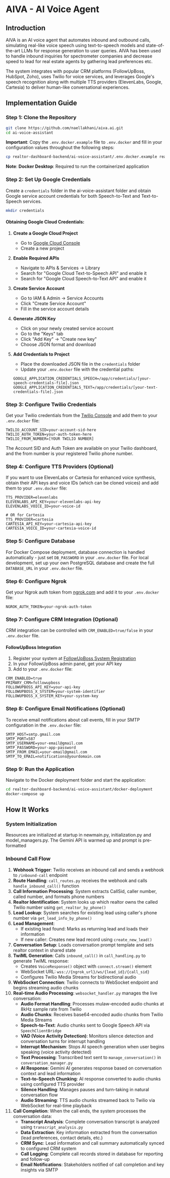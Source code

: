 # AIVA - AI Voice Agent

## Introduction

AIVA is an AI voice agent that automates inbound and outbound calls, simulating real-like voice speech using text-to-speech models and state-of-the-art LLMs for response generation to user queries. AIVA has been used to handle inbound inquiries for spectrometer companies and decrease speed to lead for real estate agents by gathering lead preferences etc. 

The system integrates with popular CRM platforms (FollowUpBoss, HubSpot, Zoho), uses Twilio for voice services, and leverages Google's speech recognition along with multiple TTS providers (ElevenLabs, Google, Cartesia) to deliver human-like conversational experiences.

## Implementation Guide

### Step 1: Clone the Repository

```bash
git clone https://github.com/naellakhani/aiva.ai.git
cd ai-voice-assistant
```

**Important**: Copy the `.env.docker.example` file to `.env.docker` and fill in your configuration values throughout the following steps:

```bash
cp realtor-dashboard-backend/ai-voice-assistant/.env.docker.example realtor-dashboard-backend/ai-voice-assistant/.env.docker
```
**Note**: **Docker Desktop**: Required to run the containerized application

### Step 2: Set Up Google Credentials

Create a `credentials` folder in the ai-voice-assistant folder and obtain Google service account credentials for both Speech-to-Text and Text-to-Speech services.

```bash
mkdir credentials
```

#### Obtaining Google Cloud Credentials:

1. **Create a Google Cloud Project**
   - Go to [Google Cloud Console](https://console.cloud.google.com/)
   - Create a new project

2. **Enable Required APIs**
   - Navigate to APIs & Services → Library
   - Search for "Google Cloud Text-to-Speech API" and enable it
   - Search for "Google Cloud Speech-to-Text API" and enable it

3. **Create Service Account**
   - Go to IAM & Admin → Service Accounts
   - Click "Create Service Account"
   - Fill in the service account details

4. **Generate JSON Key**
   - Click on your newly created service account
   - Go to the "Keys" tab
   - Click "Add Key" → "Create new key"
   - Choose JSON format and download

5. **Add Credentials to Project**
   - Place the downloaded JSON file in the `credentials` folder
   - Update your `.env.docker` file with the credential paths:
   ```
   GOOGLE_APPLICATION_CREDENTIALS_SPEECH=/app/credentials/[your-speech-credentials-file].json
   GOOGLE_APPLICATION_CREDENTIALS_TEXT=/app/credentials/[your-text-credentials-file].json
   ```
### Step 3: Configure Twilio Credentials

Get your Twilio credentials from the [Twilio Console](https://console.twilio.com/) and add them to your `.env.docker` file:

```
TWILIO_ACCOUNT_SID=your-account-sid-here
TWILIO_AUTH_TOKEN=your-auth-token-here
TWILIO_FROM_NUMBER=[YOUR TWILIO NUMBER]
```

The Account SID and Auth Token are available on your Twilio dashboard, and the from number is your registered Twilio phone number.

### Step 4: Configure TTS Providers (Optional)

If you want to use ElevenLabs or Cartesia for enhanced voice synthesis, obtain their API keys and voice IDs (which can be cloned voices) and add them to your `.env.docker` file:

```
TTS_PROVIDER=elevenlabs
ELEVENLABS_API_KEY=your-elevenlabs-api-key
ELEVENLABS_VOICE_ID=your-voice-id

# OR for Cartesia
TTS_PROVIDER=cartesia
CARTESIA_API_KEY=your-cartesia-api-key
CARTESIA_VOICE_ID=your-cartesia-voice-id
```

### Step 5: Configure Database

For Docker Compose deployment, database connection is handled automatically - just set `DB_PASSWORD` in your `.env.docker` file. For local development, set up your own PostgreSQL database and create the full `DATABASE_URL` in your `.env.docker` file.

### Step 6: Configure Ngrok

Get your Ngrok auth token from [ngrok.com](https://ngrok.com/) and add it to your `.env.docker` file:

```
NGROK_AUTH_TOKEN=your-ngrok-auth-token
```

### Step 7: Configure CRM Integration (Optional)

CRM integration can be controlled with `CRM_ENABLED=true/false` in your `.env.docker` file.

#### FollowUpBoss Integration
1. Register your system at [FollowUpBoss System Registration](https://apps.followupboss.com/system-registration)
2. In your FollowUpBoss admin panel, get your API key
3. Add to your `.env.docker` file:
```
CRM_ENABLED=true
PRIMARY_CRM=followupboss
FOLLOWUPBOSS_API_KEY=your-api-key
FOLLOWUPBOSS_X_SYSTEM=your-system-identifier
FOLLOWUPBOSS_X_SYSTEM_KEY=your-system-key
```

### Step 8: Configure Email Notifications (Optional)

To receive email notifications about call events, fill in your SMTP configuration in the `.env.docker` file:

```
SMTP_HOST=smtp.gmail.com
SMTP_PORT=587
SMTP_USERNAME=your-email@gmail.com
SMTP_PASSWORD=your-app-password
SMTP_FROM_EMAIL=your-email@gmail.com
SMTP_TO_EMAIL=notifications@yourdomain.com
```

### Step 9: Run the Application

Navigate to the Docker deployment folder and start the application:

```bash
cd realtor-dashboard-backend/ai-voice-assistant/docker-deployment
docker-compose up
```

## How It Works

### System Initialization
Resources are initialized at startup in newmain.py, initialization.py and model_managers.py. The Gemini API is warmed up and prompt is pre-formatted 

### Inbound Call Flow

1. **Webhook Trigger**: Twilio receives an inbound call and sends a webhook to `/inbound-call` endpoint
2. **Route Handling**: `call_routes.py` receives the webhook and calls `handle_inbound_call()` function
3. **Call Information Processing**: System extracts CallSid, caller number, called number, and formats phone numbers
4. **Realtor Identification**: System looks up which realtor owns the called Twilio number using `get_realtor_by_phone()`
5. **Lead Lookup**: System searches for existing lead using caller's phone number via `get_lead_info_by_phone()`
6. **Lead Management**:
   - If existing lead found: Marks as returning lead and loads their information
   - If new caller: Creates new lead record using `create_new_lead()`
7. **Conversation Setup**: Loads conversation prompt template and sets realtor context in shared state
8. **TwiML Generation**: Calls `inbound_call()` in `call_handling.py` to generate TwiML response:
   - Creates `VoiceResponse()` object with `connect.stream()` element
   - WebSocket URL: `wss://{ngrok_url}/ws/{lead_id}/{call_sid}`
   - Configures Twilio Media Streams for bidirectional audio
9. **WebSocket Connection**: Twilio connects to WebSocket endpoint and begins streaming audio chunks
10. **Real-time Audio Processing**: `websocket_handler.py` manages the live conversation:
    - **Audio Format Handling**: Processes mulaw-encoded audio chunks at 8kHz sample rate from Twilio
    - **Audio Chunks**: Receives base64-encoded audio chunks from Twilio Media Streams
    - **Speech-to-Text**: Audio chunks sent to Google Speech API via `SpeechClientBridge`
    - **VAD (Voice Activity Detection)**: Monitors silence detection and conversation turns for interrupt handling
    - **Interrupt Mechanism**: Stops AI speech generation when user begins speaking (voice activity detected)
    - **Text Processing**: Transcribed text sent to `manage_conversation()` in `conversation_manager.py`
    - **AI Response**: Gemini AI generates response based on conversation context and lead information
    - **Text-to-Speech Chunking**: AI response converted to audio chunks using configured TTS provider
    - **Silence Handling**: Manages pauses and turn-taking in natural conversation flow
    - **Audio Streaming**: TTS audio chunks streamed back to Twilio via WebSocket for real-time playback
11. **Call Completion**: When the call ends, the system processes the conversation data:
    - **Transcript Analysis**: Complete conversation transcript is analyzed using `transcript_analysis.py`
    - **Data Extraction**: Key information extracted from the conversation (lead preferences, contact details, etc.)
    - **CRM Sync**: Lead information and call summary automatically synced to configured CRM system
    - **Call Logging**: Complete call records stored in database for reporting and follow-up
    - **Email Notifications**: Stakeholders notified of call completion and key insights via SMTP
